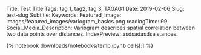 Title: Test Title
Tags: tag 1, tag2, tag 3, TAGAG1
Date: 2019-02-06
Slug: test-slug
Subtitle:
Keywords: 
Featured_Image: images/featured_images/variogram_basics.png
readingTime: 99
Social_Media_Description: Variogram describes spatial correlation between two data points over distances.
IndexPreview: asdsadasdsaistances.

{% notebook downloads/notebooks/temp.ipynb cells[:] %}

